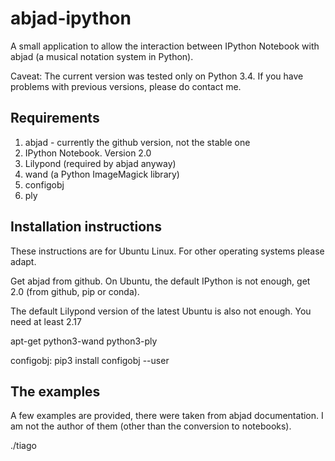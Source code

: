 abjad-ipython
=============

A small application to allow the interaction between IPython Notebook with
abjad (a musical notation system in Python).

Caveat: The current version was tested only on Python 3.4. If you have
problems with previous versions, please do contact me.

Requirements
------------

1. abjad - currently the github version, not the stable one
2. IPython Notebook. Version 2.0
3. Lilypond (required by abjad anyway)
4. wand (a Python ImageMagick library)
5. configobj
6. ply

Installation instructions
-------------------------

These instructions are for Ubuntu Linux. For other operating systems please
adapt.

Get abjad from github. On Ubuntu, the default IPython is not enough, get 2.0
(from github, pip or conda).

The default Lilypond version of the latest Ubuntu is also not enough. You need
at least 2.17

apt-get python3-wand python3-ply

configobj: pip3 install configobj --user


The examples
------------

A few examples are provided, there were taken from abjad documentation.
I am not the author of them (other than the conversion to notebooks).


./tiago
